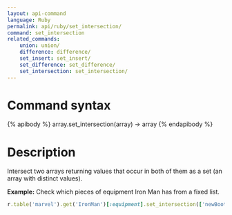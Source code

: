 ```yaml
---
layout: api-command 
language: Ruby
permalink: api/ruby/set_intersection/
command: set_intersection
related_commands:
    union: union/
    difference: difference/
    set_insert: set_insert/
    set_difference: set_difference/
    set_intersection: set_intersection/
---
```


# Command syntax #

{% apibody %}
array.set_intersection(array) &rarr; array
{% endapibody %}

# Description #

Intersect two arrays returning values that occur in both of them as a set (an array with
distinct values).

__Example:__ Check which pieces of equipment Iron Man has from a fixed list.

```rb
r.table('marvel').get('IronMan')[:equipment].set_intersection(['newBoots', 'arc_reactor']).run(conn)
```


